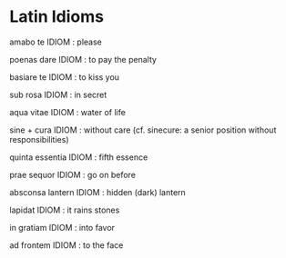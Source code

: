 # Latin Idioms

amabo te  IDIOM
:   please

poenas dare  IDIOM
:   to pay the penalty

basiare te  IDIOM
:   to kiss you

sub rosa  IDIOM
:   in secret

aqua vitae  IDIOM
:   water of life

sine + cura  IDIOM
:   without care (cf. sinecure: a senior position without responsibilities)

quinta essentia  IDIOM
:   fifth essence

prae sequor  IDIOM
:   go on before

absconsa lantern  IDIOM
:   hidden (dark) lantern

lapidat  IDIOM
:   it rains stones

in gratiam  IDIOM
:   into favor

ad frontem  IDIOM
:   to the face


